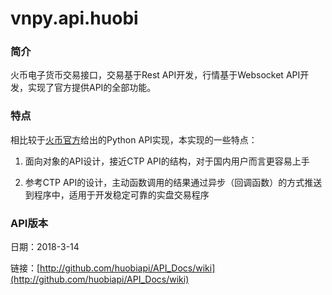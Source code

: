 # vnpy.api.huobi

### 简介

火币电子货币交易接口，交易基于Rest API开发，行情基于Websocket API开发，实现了官方提供API的全部功能。

### 特点
相比较于[火币官方](http://github.com/huobiapi/API_Docs/)给出的Python API实现，本实现的一些特点：

1. 面向对象的API设计，接近CTP API的结构，对于国内用户而言更容易上手

2. 参考CTP API的设计，主动函数调用的结果通过异步（回调函数）的方式推送到程序中，适用于开发稳定可靠的实盘交易程序

### API版本
日期：2018-3-14

链接：[http://github.com/huobiapi/API_Docs/wiki](http://github.com/huobiapi/API_Docs/wiki)

